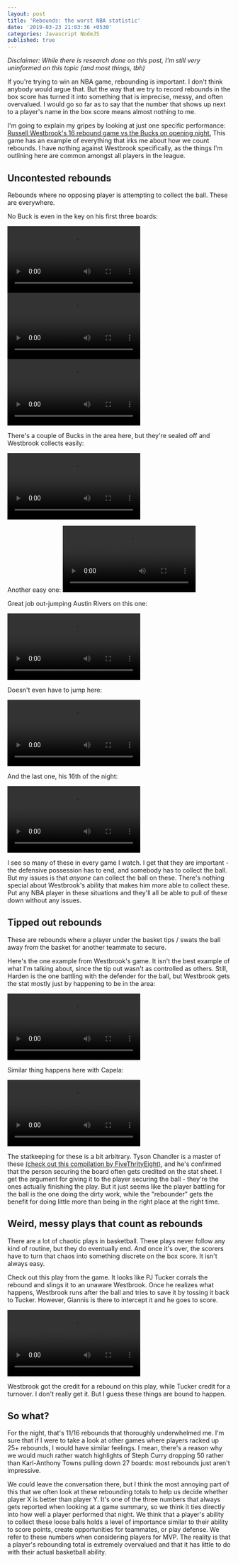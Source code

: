 ```yaml
---
layout: post
title: 'Rebounds: the worst NBA statistic'
date: '2019-03-23 21:03:36 +0530'
categories: Javascript NodeJS
published: true
---
```

_Disclaimer: While there is research done on this post, I'm still very uninformed on this topic (and most things, tbh)_

If you're trying to win an NBA game, rebounding is important. I don't think anybody would argue that. But the way that we try to record rebounds in the box score has turned it into something that is imprecise, messy, and often overvalued. I would go so far as to say that the number that shows up next to a player's name in the box score means almost nothing to me.

I'm going to explain my gripes by looking at just one specific performance: [Russell Westbrook's 16 rebound game vs the Bucks on opening night.](https://www.espn.com/nba/game?gameId=401160657) This game has an example of everything that irks me about how we count rebounds. I have nothing against Westbrook specifically, as the things I'm outlining here are common amongst all players in the league.

## Uncontested rebounds 

Rebounds where no opposing player is attempting to collect the ball. These are everywhere.

No Buck is even in the key on his first three boards:

<video controls><source src="https://i.imgur.com/bhdGwVx.mp4" type="video/mp4"></video>
<video controls><source src="https://i.imgur.com/rGHLVxR.mp4" type="video/mp4"></video>
<video controls><source src="https://i.imgur.com/JXsGtHE.mp4" type="video/mp4"></video>

There's a couple of Bucks in the area here, but they're sealed off and Westbrook collects easily:

<video controls><source src="https://i.imgur.com/Xefug1Y.mp4" type="video/mp4"></video>

Another easy one:
<video controls><source src="https://i.imgur.com/mMJvy0N.mp4" type="video/mp4"></video>

Great job out-jumping Austin Rivers on this one:

<video controls><source src="https://i.imgur.com/4oGAyNh.mp4" type="video/mp4"></video>

Doesn't even have to jump here: 

<video controls><source src="https://i.imgur.com/UZUi6Ua.mp4" type="video/mp4"></video>

And the last one, his 16th of the night:

<video controls><source src="https://i.imgur.com/CBbQD72.mp4" type="video/mp4"></video>

I see so many of these in every game I watch. I get that they are important - the defensive possession has to end, and somebody has to collect the ball. But my issues is that _anyone_ can collect the ball on these. There's nothing special about Westbrook's ability that makes him more able to collect these. Put any NBA player in these situations and they'll all be able to pull of these down without any issues.

## Tipped out rebounds

These are rebounds where a player under the basket tips / swats the ball away from the basket for another teammate to secure. 

Here's the one example from Westbrook's game. It isn't the best example of what I'm talking about, since the tip out wasn't as controlled as others. Still, Harden is the one battling with the defender for the ball, but Westbrook gets the stat mostly just by happening to be in the area:

<video controls><source src="https://i.imgur.com/2bBd0Zh.mp4" type="video/mp4"></video>

Similar thing happens here with Capela:

<video controls><source src="https://i.imgur.com/B50PX6w.mp4" type="video/mp4"></video>

The statkeeping for these is a bit arbitrary. Tyson Chandler is a master of these [(check out this compilation by FiveThrityEight)](https://fivethirtyeight.com/wp-content/uploads/2018/11/TysonTapbacks.mp4?_=5), and he's confirmed that the person securing the board often gets credited on the stat sheet. I get the argument for giving it to the player securing the ball - they're the ones actually finishing the play. But it just seems like the player battling for the ball is the one doing the dirty work, while the "rebounder" gets the benefit for doing little more than being in the right place at the right time.

## Weird, messy plays that count as rebounds

There are a lot of chaotic plays in basketball. These plays never follow any kind of routine, but they do eventually end. And once it's over, the scorers have to turn that chaos into something discrete on the box score. It isn't always easy.

Check out this play from the game. It looks like PJ Tucker corrals the rebound and slings it to an unaware Westbrook. Once he realizes what happens, Westbrook runs after the ball and tries to save it by tossing it back to Tucker. However, Giannis is there to intercept it and he goes to score.

<video controls><source src="https://i.imgur.com/1bBgFyK.mp4" type="video/mp4"></video>

Westbrook got the credit for a rebound on this play, while Tucker credit for a turnover. I don't really get it. But I guess these things are bound to happen.

## So what?

For the night, that's 11/16 rebounds that thoroughly underwhelmed me. I'm sure that if I were to take a look at other games where players racked up 25+ rebounds, I would have similar feelings. I mean, there's a reason why we would much rather watch highlights of Steph Curry dropping 50 rather than Karl-Anthony Towns pulling down 27 boards: most rebounds just aren't impressive.

We could leave the conversation there, but I think the most annoying part of this that we often look at these rebounding totals to help us decide whether player X is better than player Y. It's one of the three numbers that always gets reported when looking at a game summary, so we think it ties directly into how well a player performed that night. We think that a player's ability to collect these loose balls holds a level of importance similar to their ability to score points, create opportunities for teammates, or play defense. We refer to these numbers when considering players for MVP. The reality is that a player's rebounding total is extremely overvalued and that it has little to do with their actual basketball ability.
<!--stackedit_data:
eyJoaXN0b3J5IjpbLTE4NTQ5NzE5NzcsLTg3MjA2NzE5Miw4Mz
EwOTY3MDAsODE1MzA5OTI1LDQ3NTc1MjMzMiw0NzU3NTIzMzJd
fQ==
-->